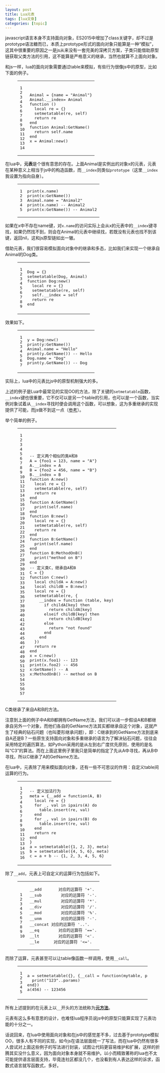 ```yaml
---
layout: post
title: Lua元表 
tags: [lua文章]
categories: [topic]
---
```

<p>javascript语言本身不支持面向对象，ES2015中增加了class关键字，却不过是prototype语法糖而已，本质上prototype形式的面向对象只能算是一种“模拟”，这其中很重要的原因之一是js从来没有一套完美的深拷贝方案，子类只能借助原型链获取父类方法的引用，这不能算是严格意义的继承，当然也就算不上面向对象。</p>
<p>和js一样，lua的面向对象需要通过table来模拟，有些行为很像js中的原型，比如下面的例子。</p>
<figure class="highlight lua"><table><tbody><tr><td class="gutter"><pre><div class="line">1</div><div class="line">2</div><div class="line">3</div><div class="line">4</div><div class="line">5</div><div class="line">6</div><div class="line">7</div><div class="line">8</div><div class="line">9</div><div class="line">10</div><div class="line">11</div><div class="line">12</div><div class="line">13</div><div class="line">14</div></pre></td><td class="code"><pre><div class="line">Animal = {name = <span class="string">&#34;Animal&#34;</span>}</div><div class="line">Animal.__index= Animal</div><div class="line"></div><div class="line"><span class="function"><span class="keyword">function</span> <span class="params">()</span></span></div><div class="line">  <span class="keyword">local</span> re = {}</div><div class="line">  <span class="built_in">setmetatable</span>(re, self)</div><div class="line">  <span class="keyword">return</span> re</div><div class="line"><span class="keyword">end</span></div><div class="line"></div><div class="line"><span class="function"><span class="keyword">function</span> <span class="title">Animal:GetName</span><span class="params">()</span></span></div><div class="line">  <span class="keyword">return</span> self.name</div><div class="line"><span class="keyword">end</span></div><div class="line"></div><div class="line">x = Animal:new()</div></pre></td></tr></tbody></table></figure>
<p>在lua中，<strong>元表</strong>是个很有意思的存在。上面Animal是实例出的对象x的元表，元表在某种意义上相当于js中的构造函数，而<code>__index</code>则类似<code>prototype</code>（这里<code>__index</code>我设置为指向自身）。</p>
<figure class="highlight lua"><table><tbody><tr><td class="gutter"><pre><div class="line">1</div><div class="line">2</div><div class="line">3</div><div class="line">4</div><div class="line">5</div></pre></td><td class="code"><pre><div class="line"><span class="built_in">print</span>(x.name) </div><div class="line"><span class="built_in">print</span>(x:GetName()) </div><div class="line">Animal.name = <span class="string">&#34;Animal2&#34;</span></div><div class="line"><span class="built_in">print</span>(x.name) <span class="comment">-- Animal2</span></div><div class="line"><span class="built_in">print</span>(x:GetName()) <span class="comment">-- Animal2</span></div></pre></td></tr></tbody></table></figure>
<p>如果在x中不存在name键，对<code>x.name</code>的访问实际上会从x的元表中的<code>__index</code>键寻找，如果仍然找不到，则会在Animal的元表中继续找，若既没有元表也找不到该键，返回nil，这和js原型链如出一辙。</p>
<p>借助元表，我们很容易模拟面向对象中的继承和多态，比如我们来实现一个继承自Animal的Dog类。</p>
<figure class="highlight lua"><table><tbody><tr><td class="gutter"><pre><div class="line">1</div><div class="line">2</div><div class="line">3</div><div class="line">4</div><div class="line">5</div><div class="line">6</div><div class="line">7</div><div class="line">8</div><div class="line">9</div></pre></td><td class="code"><pre><div class="line">Dog = {}</div><div class="line"><span class="built_in">setmetatable</span>(Dog, Animal)</div><div class="line"></div><div class="line"><span class="function"><span class="keyword">function</span> <span class="title">Dog:new</span><span class="params">()</span></span></div><div class="line">  <span class="keyword">local</span> re = {}</div><div class="line">  <span class="built_in">setmetatable</span>(re, self)</div><div class="line">  self.__index = self</div><div class="line">  <span class="keyword">return</span> re</div><div class="line"><span class="keyword">end</span></div></pre></td></tr></tbody></table></figure>
<p>效果如下。</p>
<figure class="highlight lua"><table><tbody><tr><td class="gutter"><pre><div class="line">1</div><div class="line">2</div><div class="line">3</div><div class="line">4</div><div class="line">5</div><div class="line">6</div><div class="line">7</div></pre></td><td class="code"><pre><div class="line">y = Dog:new()</div><div class="line"></div><div class="line"><span class="built_in">print</span>(y:GetName()) </div><div class="line">Animal.name = <span class="string">&#34;Hello&#34;</span></div><div class="line"><span class="built_in">print</span>(y.GetName()) <span class="comment">-- Hello</span></div><div class="line">Dog.name = <span class="string">&#34;Dog&#34;</span></div><div class="line"><span class="built_in">print</span>(y.GetName()) <span class="comment">-- Dog</span></div></pre></td></tr></tbody></table></figure>
<p>实际上，lua中的元表比js中的原型机制强大的多。</p>
<p>上述的例子是Lua中最常见的实现OO的方法，除了关键的<code>setmetatable</code>函数，<code>__index</code>键也很重要，它不仅可以是另一个table的引用，也可以是一个函数，当实例对象试着从<code>__index</code>寻找时便会调用这个函数，可以想象，这为多重继承的实现提供了可能，而js做不到这一点（<a href="https://developer.mozilla.org/en-US/docs/Web/JavaScript/Guide/Details_of_the_Object_Model#No_multiple_inheritance" target="_blank" rel="external noopener noreferrer">参考</a>）。</p>
<p>举个简单的例子。</p>
<figure class="highlight lua"><table><tbody><tr><td class="gutter"><pre><div class="line">1</div><div class="line">2</div><div class="line">3</div><div class="line">4</div><div class="line">5</div><div class="line">6</div><div class="line">7</div><div class="line">8</div><div class="line">9</div><div class="line">10</div><div class="line">11</div><div class="line">12</div><div class="line">13</div><div class="line">14</div><div class="line">15</div><div class="line">16</div><div class="line">17</div><div class="line">18</div><div class="line">19</div><div class="line">20</div><div class="line">21</div><div class="line">22</div><div class="line">23</div><div class="line">24</div><div class="line">25</div><div class="line">26</div><div class="line">27</div><div class="line">28</div><div class="line">29</div><div class="line">30</div><div class="line">31</div><div class="line">32</div><div class="line">33</div><div class="line">34</div><div class="line">35</div><div class="line">36</div><div class="line">37</div><div class="line">38</div><div class="line">39</div><div class="line">40</div><div class="line">41</div><div class="line">42</div><div class="line">43</div><div class="line">44</div><div class="line">45</div><div class="line">46</div><div class="line">47</div><div class="line">48</div><div class="line">49</div><div class="line">50</div><div class="line">51</div><div class="line">52</div><div class="line">53</div><div class="line">54</div><div class="line">55</div><div class="line">56</div><div class="line">57</div></pre></td><td class="code"><pre><div class="line"><span class="comment">-- 定义两个相似的类A和B</span></div><div class="line">A = {foo1 = <span class="number">123</span>, name = <span class="string">&#34;A&#34;</span>}</div><div class="line">A.__index = A</div><div class="line">B = {foo2 = <span class="number">456</span>, name = <span class="string">&#34;B&#34;</span>}</div><div class="line">B.__index = B</div><div class="line"></div><div class="line"><span class="function"><span class="keyword">function</span> <span class="title">A:new</span><span class="params">()</span></span></div><div class="line">  <span class="keyword">local</span> re = {}</div><div class="line">  <span class="built_in">setmetatable</span>(re, self)</div><div class="line">  <span class="keyword">return</span> re</div><div class="line"><span class="keyword">end</span></div><div class="line"></div><div class="line"><span class="function"><span class="keyword">function</span> <span class="title">A:GetName</span><span class="params">()</span></span></div><div class="line">  <span class="built_in">print</span>(self.name)</div><div class="line"><span class="keyword">end</span></div><div class="line"></div><div class="line"><span class="function"><span class="keyword">function</span> <span class="title">B:new</span><span class="params">()</span></span></div><div class="line">  <span class="keyword">local</span> re = {}</div><div class="line">  <span class="built_in">setmetatable</span>(re, self)</div><div class="line">  <span class="keyword">return</span> re</div><div class="line"><span class="keyword">end</span></div><div class="line"></div><div class="line"><span class="function"><span class="keyword">function</span> <span class="title">B:GetName</span><span class="params">()</span></span></div><div class="line">  <span class="built_in">print</span>(self.name)</div><div class="line"><span class="keyword">end</span></div><div class="line"></div><div class="line"><span class="function"><span class="keyword">function</span> <span class="title">B:MethodOnB</span><span class="params">()</span></span></div><div class="line">  <span class="built_in">print</span>(<span class="string">&#34;method on B&#34;</span>)</div><div class="line"><span class="keyword">end</span></div><div class="line"></div><div class="line"><span class="comment">-- 定义类C，继承自A和B</span></div><div class="line">C = {}</div><div class="line"><span class="function"><span class="keyword">function</span> <span class="title">C:new</span><span class="params">()</span></span></div><div class="line">  <span class="keyword">local</span> childA = A:new()</div><div class="line">  <span class="keyword">local</span> childB = B:new()</div><div class="line">  <span class="keyword">local</span> re = {}</div><div class="line">  <span class="built_in">setmetatable</span>(re, {</div><div class="line">    __index = <span class="function"><span class="keyword">function</span> <span class="params">(table, key)</span></span></div><div class="line">      <span class="keyword">if</span> childA[key] <span class="keyword">then</span></div><div class="line">        <span class="keyword">return</span> childA[key]</div><div class="line">      <span class="keyword">elseif</span> childB[key] <span class="keyword">then</span></div><div class="line">        <span class="keyword">return</span> childB[key]</div><div class="line">      <span class="keyword">else</span> </div><div class="line">        <span class="keyword">return</span> <span class="string">&#34;not found&#34;</span></div><div class="line">      <span class="keyword">end</span></div><div class="line">    <span class="keyword">end</span></div><div class="line">  })</div><div class="line">  <span class="keyword">return</span> re</div><div class="line"><span class="keyword">end</span></div><div class="line"></div><div class="line">x = C:new()</div><div class="line"></div><div class="line"><span class="built_in">print</span>(x.foo1) <span class="comment">-- 123</span></div><div class="line"><span class="built_in">print</span>(x.foo2) <span class="comment">-- 456</span></div><div class="line"></div><div class="line">x:GetName() <span class="comment">-- A</span></div><div class="line">x:MethodOnB() <span class="comment">-- method on B</span></div></pre></td></tr></tbody></table></figure>
<p>C类继承了来自A和B的方法。</p>
<p>注意到上面的例子中A和B都拥有GetName方法，我们可以进一步假设A和B都继承自另外一个对象，而他们各自的GetName方法其实都继承自这个对象，这就产生了经典的钻石问题（也叫菱形继承问题），即：C继承到的GetName方法到底来自A还是B？一些原生支持面向对象和多重继承的语言为了解决钻石问题，往往会采用特定的遍历算法，如Python采用的是从左到右广度优先原则，使用的是名叫“C3”的算法。而在上面这里例子里我只是简单的指定了先从A中寻找，再从B中寻找，所以C继承了A的GetName方法。</p>
<p>在lua中，元表除了用来模拟面向对象，还有一些不可思议的作用：自定义table间运算的行为。</p>
<figure class="highlight lua"><table><tbody><tr><td class="gutter"><pre><div class="line">1</div><div class="line">2</div><div class="line">3</div><div class="line">4</div><div class="line">5</div><div class="line">6</div><div class="line">7</div><div class="line">8</div><div class="line">9</div><div class="line">10</div><div class="line">11</div><div class="line">12</div><div class="line">13</div><div class="line">14</div><div class="line">15</div><div class="line">16</div></pre></td><td class="code"><pre><div class="line"><span class="comment">-- 定义加法行为</span></div><div class="line">meta = {__add = <span class="function"><span class="keyword">function</span><span class="params">(A, B)</span></span></div><div class="line">  <span class="keyword">local</span> re = {}</div><div class="line">  <span class="keyword">for</span> _, val <span class="keyword">in</span> <span class="built_in">ipairs</span>(A) <span class="keyword">do</span></div><div class="line">    <span class="built_in">table</span>.insert(re, val)</div><div class="line">  <span class="keyword">end</span></div><div class="line">  <span class="keyword">for</span> _, val <span class="keyword">in</span> <span class="built_in">ipairs</span>(B) <span class="keyword">do</span></div><div class="line">    <span class="built_in">table</span>.insert(re, val)</div><div class="line">  <span class="keyword">end</span></div><div class="line">  <span class="keyword">return</span> re</div><div class="line"><span class="keyword">end</span></div><div class="line">}</div><div class="line">a = <span class="built_in">setmetatable</span>({<span class="number">1</span>, <span class="number">2</span>, <span class="number">3</span>}, meta)</div><div class="line">b = <span class="built_in">setmetatable</span>({<span class="number">4</span>, <span class="number">5</span>, <span class="number">6</span>}, meta)</div><div class="line"></div><div class="line">c = a + b <span class="comment">-- {1, 2, 3, 4, 5, 6}</span></div></pre></td></tr></tbody></table></figure>
<p>除了<code>__add</code>，元表上可自定义的运算行为包括如下。</p>
<figure class="highlight plain"><table><tbody><tr><td class="gutter"><pre><div class="line">1</div><div class="line">2</div><div class="line">3</div><div class="line">4</div><div class="line">5</div><div class="line">6</div><div class="line">7</div><div class="line">8</div><div class="line">9</div><div class="line">10</div></pre></td><td class="code"><pre><div class="line">__add		对应的运算符 &#39;+&#39;.</div><div class="line">__sub		对应的运算符 &#39;-&#39;.</div><div class="line">__mul		对应的运算符 &#39;*&#39;.</div><div class="line">__div		对应的运算符 &#39;/&#39;.</div><div class="line">__mod		对应的运算符 &#39;%&#39;.</div><div class="line">__unm		对应的运算符 &#39;-&#39;.</div><div class="line">__concat	对应的运算符 &#39;..&#39;.</div><div class="line">__eq		对应的运算符 &#39;==&#39;.</div><div class="line">__lt		对应的运算符 &#39;&lt;&#39;.</div><div class="line">__le		对应的运算符 &#39;&lt;=&#39;.</div></pre></td></tr></tbody></table></figure>
<p>而除了运算，元表甚至可以让table像函数一样调用，使用<code>__call</code>。</p>
<figure class="highlight plain"><table><tbody><tr><td class="gutter"><pre><div class="line">1</div><div class="line">2</div><div class="line">3</div><div class="line">4</div><div class="line">5</div></pre></td><td class="code"><pre><div class="line">a = setmetatable({}, {__call = function(mytable, params)</div><div class="line">  print(&#34;123&#34;..params)</div><div class="line">end})</div><div class="line"></div><div class="line">a(456) -- 123456</div></pre></td></tr></tbody></table></figure>
<p>所有上述提到的在元表上以<code>__</code>开头的方法统称为<strong><a href="https://www.lua.org/pil/13.html" target="_blank" rel="external noopener noreferrer">元方法</a></strong>。</p>
<p>元表有这么多有意思的设计，也难怪lua程序员说js中的原型只能算实现了元表功能的十分之一。</p>
<p>话说回来，在lua中使用面向对象和在js中的感觉差不多，过去基于prototype模拟OO，很多人有不同的实现，如今js在语法层面统一了写法，而在lua中仍然有很多人尝试对上面这些例子的写法进行封装，试图让代码更容易维护和扩展，这样的折腾其实没什么意义，因为面向对象本身就不易维护。以小而精致著称的lua也不太可能提供语言层面支持，毕竟连社区都没几个，也没看到有人表达这样的诉求，函数式语言就写函数式，多好。</p>